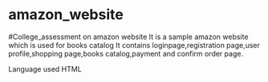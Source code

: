 # amazon_website
#College_assessment on amazon website
It is a sample amazon website which is used for books catalog
It contains loginpage,registration page,user profile,shopping page,books catalog,payment and confirm order page.

Language used HTML
